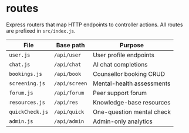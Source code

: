 # routes

Express routers that map HTTP endpoints to controller actions. All routes are prefixed in `src/index.js`.

| File            | Base path    | Purpose                          |
|-----------------|--------------|----------------------------------|
| `user.js`       | `/api/user`  | User profile endpoints           |
| `chat.js`       | `/api/chat`  | AI chat completions              |
| `bookings.js`   | `/api/book`  | Counsellor booking CRUD          |
| `screening.js`  | `/api/screen`| Mental-health assessments        |
| `forum.js`      | `/api/forum` | Peer support forum               |
| `resources.js`  | `/api/res`   | Knowledge-base resources         |
| `quickCheck.js` | `/api/quick` | One-question mental check        |
| `admin.js`      | `/api/admin` | Admin-only analytics             |
